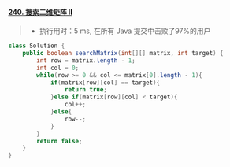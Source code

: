 #### [240. 搜索二维矩阵 II](https://leetcode-cn.com/problems/search-a-2d-matrix-ii/)

> - 执行用时：5 ms, 在所有 Java 提交中击败了97%的用户

```java
class Solution {
    public boolean searchMatrix(int[][] matrix, int target) {
        int row = matrix.length - 1;
        int col = 0;
        while(row >= 0 && col <= matrix[0].length - 1){
            if(matrix[row][col] == target){
                return true;
            }else if(matrix[row][col] < target){
                col++;
            }else{
                row--;
            }
        }
        return false;
    }
}
```

